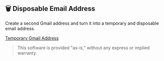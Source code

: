 ## 🗑 Disposable Email Address

Create a second Gmail address and turn it into a temporary and disposable email address.

[Temporary Gmail Address](https://www.labnol.org/internet/disposable-email-address/28072/)

> This software is provided "as-is," without any express or implied warranty.
